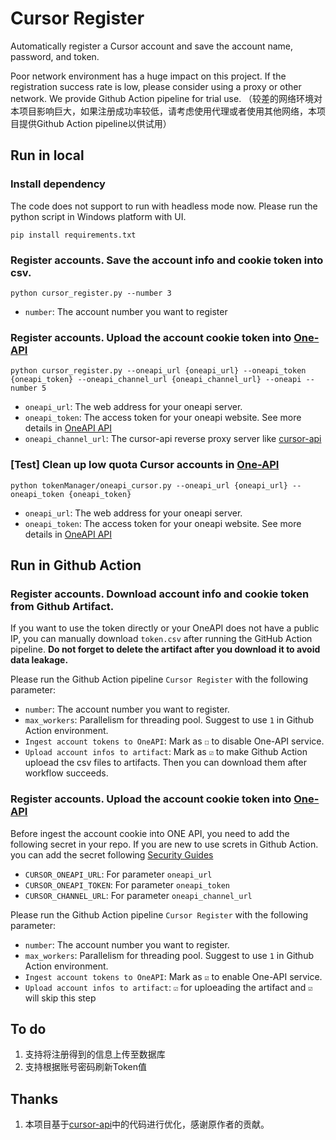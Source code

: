 # Cursor Register

Automatically register a Cursor account and save the account name, password, and token.

Poor network environment has a huge impact on this project. If the registration success rate is low, please consider using a proxy or other network. We provide Github Action pipeline for trial use.
（较差的网络环境对本项目影响巨大，如果注册成功率较低，请考虑使用代理或者使用其他网络，本项目提供Github Action pipeline以供试用）

## Run in local

### Install dependency

The code does not support to run with headless mode now. Please run the python script in Windows platform with UI.

```
pip install requirements.txt
```

### Register accounts. Save the account info and cookie token into csv.

```
python cursor_register.py --number 3
```
- `number`: The account number you want to register

### Register accounts. Upload the account cookie token into [One-API](https://github.com/songquanpeng/one-api)

```
python cursor_register.py --oneapi_url {oneapi_url} --oneapi_token {oneapi_token} --oneapi_channel_url {oneapi_channel_url} --oneapi --number 5
```
- `oneapi_url`: The web address for your oneapi server. 
- `oneapi_token`: The access token for your oneapi website. See more details in [OneAPI API](https://github.com/songquanpeng/one-api/blob/main/docs/API.md)
- `oneapi_channel_url`: The cursor-api reverse proxy server like [cursor-api](https://github.com/lvguanjun/cursor-api)

### [Test] Clean up low quota Cursor accounts in [One-API](https://github.com/songquanpeng/one-api)

```
python tokenManager/oneapi_cursor.py --oneapi_url {oneapi_url} --oneapi_token {oneapi_token}
```
- `oneapi_url`: The web address for your oneapi server. 
- `oneapi_token`: The access token for your oneapi website. See more details in [OneAPI API](https://github.com/songquanpeng/one-api/blob/main/docs/API.md)

## Run in Github Action

### Register accounts. Download account info and cookie token from Github Artifact.

If you want to use the token directly or your OneAPI does not have a public IP, you can manually download `token.csv` after running the GitHub Action pipeline. **Do not forget to delete the artifact after you download it to avoid data leakage.**

Please run the Github Action pipeline `Cursor Register` with the following parameter:
- `number`: The account number you want to register.
- `max_workers`: Parallelism for threading pool. Suggest to use `1` in Github Action environment.
- `Ingest account tokens to OneAPI`: Mark as `☐` to disable One-API service.
- `Upload account infos to artifact`: Mark as `☑` to make Github Action uploead the csv files to artifacts. Then you can download them after workflow succeeds.

### Register accounts. Upload the account cookie token into [One-API](https://github.com/songquanpeng/one-api)

Before ingest the account cookie into ONE API, you need to add the following secret in your repo. If you are new to use screts in Github Action. you can add the secret following [Security Guides](https://docs.github.com/en/actions/security-for-github-actions/security-guides/using-secrets-in-github-actions#creating-secrets-for-a-repository) 

- `CURSOR_ONEAPI_URL`: For parameter `oneapi_url`
- `CURSOR_ONEAPI_TOKEN`: For parameter `oneapi_token`
- `CURSOR_CHANNEL_URL`: For parameter `oneapi_channel_url`

Please run the Github Action pipeline `Cursor Register` with the following parameter:
- `number`: The account number you want to register.
- `max_workers`: Parallelism for threading pool. Suggest to use `1` in Github Action environment.
- `Ingest account tokens to OneAPI`: Mark as `☑` to enable One-API service.
- `Upload account infos to artifact`: `☑` for uploeading the artifact and `☑` will skip this step

## To do
1. 支持将注册得到的信息上传至数据库
2. 支持根据账号密码刷新Token值

## Thanks
1. 本项目基于[cursor-api](https://github.com/Old-Camel/cursor-api/)中的代码进行优化，感谢原作者的贡献。
